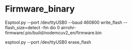 # Firmware_binary
Esptool.py --port /dev/ttyUSB0 --baud 460800 write_flash --flash_size=detect -fm dio 0 airrohr-firmware/.pio/build/nodemcuv2_en/firmware.bin

esptool.py --port /dev/ttyUSB0 erase_flash
